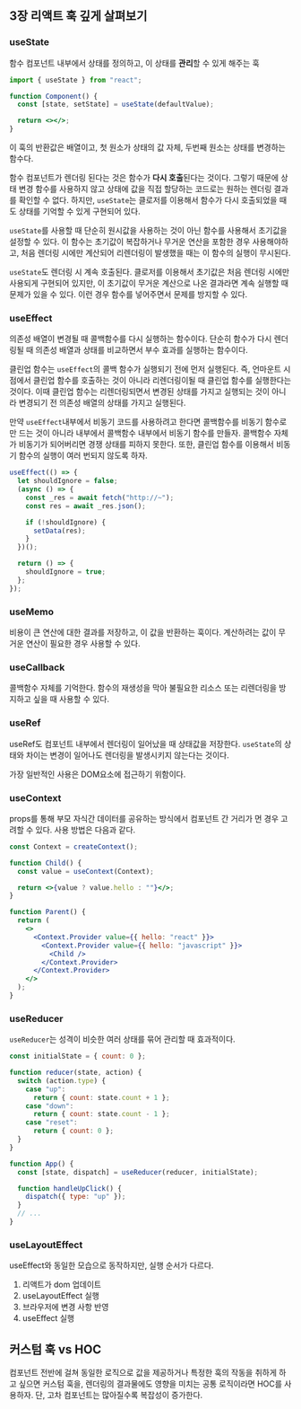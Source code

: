 ## 3장 리액트 훅 깊게 살펴보기

### useState

함수 컴포넌트 내부에서 상태를 정의하고, 이 상태를 **관리**할 수 있게 해주는 훅

```jsx
import { useState } from "react";

function Component() {
  const [state, setState] = useState(defaultValue);

  return <></>;
}
```

이 훅의 반환값은 배열이고, 첫 원소가 상태의 값 자체, 두번째 원소는 상태를 변경하는 함수다.

함수 컴포넌트가 렌더링 된다는 것은 함수가 **다시 호출**된다는 것이다. 그렇기 때문에 상태 변경 함수를 사용하지 않고 상태에 값을 직접 할당하는 코드로는 원하는 렌더링 결과를 확인할 수 없다. 하지만, `useState`는 클로저를 이용해서 함수가 다시 호출되었을 때도 상태를 기억할 수 있게 구현되어 있다.

`useState`를 사용할 때 단순히 원시값을 사용하는 것이 아닌 함수를 사용해서 초기값을 설정할 수 있다. 이 함수는 초기값이 복잡하거나 무거운 연산을 포함한 경우 사용해야하고, 처음 렌더링 시에만 계산되어 리렌더링이 발생했을 때는 이 함수의 실행이 무시된다.

`useState`도 렌더링 시 계속 호출된다. 클로저를 이용해서 초기값은 처음 렌더링 시에만 사용되게 구현되어 있지만, 이 초기값이 무거운 계산으로 나온 결과라면 계속 실행할 때 문제가 있을 수 있다. 이런 경우 함수를 넣어주면서 문제를 방지할 수 있다.

### useEffect

의존성 배열이 변경될 때 콜백함수를 다시 실행하는 함수이다. 단순히 함수가 다시 렌더링될 때 의존성 배열과 상태를 비교하면서 부수 효과를 실행하는 함수이다.

클린업 함수는 `useEffect`의 콜백 함수가 실행되기 전에 먼저 실행된다. 즉, 언마운트 시점에서 클린업 함수를 호출하는 것이 아니라 리렌더링이될 때 클린업 함수를 실행한다는 것이다. 이때 클린업 함수는 리렌더링되면서 변경된 상태를 가지고 실행되는 것이 아니라 변경되기 전 의존성 배열의 상태를 가지고 실행된다.

만약 `useEffect`내부에서 비동기 코드를 사용하려고 한다면 콜백함수를 비동기 함수로만 드는 것이 아니라 내부에서 콜백함수 내부에서 비동기 함수를 만들자. 콜백함수 자체가 비동기가 되어버리면 경쟁 상태를 피하지 못한다.
또한, 클린업 함수를 이용해서 비동기 함수의 실행이 여러 번되지 않도록 하자.

```jsx
useEffect(() => {
  let shouldIgnore = false;
  (async () => {
    const _res = await fetch("http://~");
    const res = await _res.json();

    if (!shouldIgnore) {
      setData(res);
    }
  })();

  return () => {
    shouldIgnore = true;
  };
});
```

### useMemo

비용이 큰 연산에 대한 결과를 저장하고, 이 값을 반환하는 훅이다.
계산하려는 값이 무거운 연산이 필요한 경우 사용할 수 있다.

### useCallback

콜백함수 자체를 기억한다. 함수의 재생성을 막아 불필요한 리소스 또는 리렌더링을 방지하고 싶을 때 사용할 수 있다.

### useRef

useRef도 컴포넌트 내부에서 렌더링이 일어났을 때 상태값을 저장한다. `useState`의 상태와 차이는 변경이 일어나도 렌더링을 발생시키지 않는다는 것이다.

가장 일반적인 사용은 DOM요소에 접근하기 위함이다.

### useContext

props를 통해 부모 자식간 데이터를 공유하는 방식에서 컴포넌트 간 거리가 먼 경우 고려할 수 있다. 사용 방법은 다음과 같다.

```jsx
const Context = createContext();

function Child() {
  const value = useContext(Context);

  return <>{value ? value.hello : ""}</>;
}

function Parent() {
  return (
    <>
      <Context.Provider value={{ hello: "react" }}>
        <Context.Provider value={{ hello: "javascript" }}>
          <Child />
        </Context.Provider>
      </Context.Provider>
    </>
  );
}
```

### useReducer

`useReducer`는 성격이 비슷한 여러 상태를 묶어 관리할 때 효과적이다.

```jsx
const initialState = { count: 0 };

function reducer(state, action) {
  switch (action.type) {
    case "up":
      return { count: state.count + 1 };
    case "down":
      return { count: state.count - 1 };
    case "reset":
      return { count: 0 };
  }
}

function App() {
  const [state, dispatch] = useReducer(reducer, initialState);

  function handleUpClick() {
    dispatch({ type: "up" });
  }
  // ...
}
```

### useLayoutEffect

useEffect와 동일한 모습으로 동작하지만, 실행 순서가 다르다.

1. 리액트가 dom 업데이트
2. useLayoutEffect 실행
3. 브라우저에 변경 사항 반영
4. useEffect 실행

## 커스텀 훅 vs HOC

컴포넌트 전반에 걸쳐 동일한 로직으로 값을 제공하거나 특정한 훅의 작동을 취하게 하고 싶으면 커스텀 훅을, 렌더링의 결과물에도 영향을 미치는 공통 로직이라면 HOC를 사용하자. 단, 고차 컴포넌트는 많아질수록 복잡성이 증가한다.
